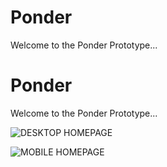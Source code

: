 # Ponder

Welcome to the Ponder Prototype...
# Ponder

Welcome to the Ponder Prototype...


![DESKTOP HOMEPAGE](https://user-images.githubusercontent.com/25382246/147114051-5d556cf0-0465-411b-9b67-1ffdbe91dc33.png)


![MOBILE HOMEPAGE](https://user-images.githubusercontent.com/25382246/147113681-129537b2-3844-4e55-b4f2-cfbb1e90dda3.png)
